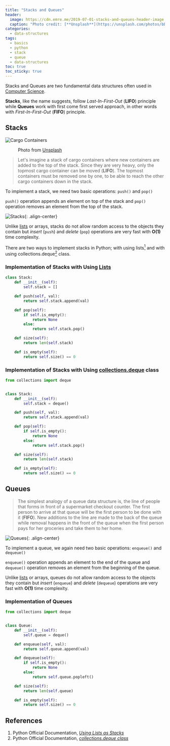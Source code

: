 ```yaml
---
title: "Stacks and Queues"
header:
  image: https://cdn.emre.me/2019-07-01-stacks-and-queues-header-image.jpg
  caption: "Photo credit: [**Unsplash**](https://unsplash.com/photos/bBKVrH0vzB4)"
categories:
  - data-structures
tags:
  - basics
  - python
  - stack
  - queue
  - data-structures
toc: true
toc_sticky: true
---
```


Stacks and Queues are two fundamental data structures often used in [Computer Science](https://emre.me/categories/#computer-science).

**Stacks**, like the name suggests, follow *Last-In-First-Out* (**LIFO**) principle while **Queues** work with first come first served approach, in other words with *First-In-First-Out* (**FIFO**) principle.

## Stacks ##

![Cargo Containers](https://cdn.emre.me/2019-07-01-cargo-containers.jpg)

<figure>
  <figcaption>Photo from <a href="https://unsplash.com/photos/w2pBTamLhhg" target="_blank">Unsplash</a></figcaption>
</figure>

> Let's imagine a stack of cargo containers where new containers are added to the top of the stack. Since they are very heavy, only the topmost cargo container can be moved (**LIFO**). The topmost containers must be removed one by one, to be able to reach the other cargo containers down in the stack.


To implement a stack, we need two basic operations: `push()` and `pop()`

`push()` operation appends an element on top of the stack and `pop()` operation removes an element from the top of the stack.

![Stacks](https://cdn.emre.me/2019-07-01-stack.png){: .align-center}

Unlike [lists](https://emre.me/data-structures/lists/) or arrays, stacks do not allow random access to the objects they contain but *insert* (`push`) and *delete* (`pop`) operations are very fast with **O(1)** time complexity.

There are two ways to implement stacks in Python; with using lists[<sup>1</sup>](#references) and with using collections.deque[<sup>2</sup>](#references) class.

### Implementation of Stacks with Using [Lists](https://docs.python.org/3/tutorial/datastructures.html#using-lists-as-stacks) ###

```python
class Stack:
    def __init__(self):
        self.stack = []

    def push(self, val):
        return self.stack.append(val)

    def pop(self):
        if self.is_empty():
            return None
        else:
            return self.stack.pop()

    def size(self):
        return len(self.stack)

    def is_empty(self):
        return self.size() == 0
```

### Implementation of Stacks with Using [collections.deque](https://docs.python.org/3/library/collections.html#collections.deque) class ###

```python
from collections import deque


class Stack:
    def __init__(self):
        self.stack = deque()

    def push(self, val):
        return self.stack.append(val)

    def pop(self):
        if self.is_empty():
            return None
        else:
            return self.stack.pop()

    def size(self):
        return len(self.stack)

    def is_empty(self):
        return self.size() == 0
```

## Queues ##

> The simplest analogy of a queue data structure is, the line of people that forms in front of a supermarket checkout counter. The first person to arrive at that queue will be the first person to be done with it (**FIFO**). New additions to the line are made to the back of the queue while removal happens in the front of the queue when the first person pays for her groceries and take them to her home.

![Queues](https://cdn.emre.me/2019-07-01-queue.png){: .align-center}

To implement a queue, we again need two basic operations: `enqueue()` and `dequeue()`

`enqueue()` operation appends an element to the end of the queue and `dequeue()` operation removes an element from the beginning of the queue.

Unlike [lists](https://emre.me/data-structures/lists/) or arrays, queues do not allow random access to the objects they contain but *insert* (`enqueue`) and *delete* (`dequeue`) operations are very fast with **O(1)** time complexity.

### Implementation of Queues ###

```python
from collections import deque


class Queue:
    def __init__(self):
        self.queue = deque()

    def enqueue(self, val):
        return self.queue.append(val)

    def dequeue(self):
        if self.is_empty():
            return None
        else:
            return self.queue.popleft()

    def size(self):
        return len(self.queue)

    def is_empty(self):
        return self.size() == 0
```

## References ##

1. Python Official Documentation, *[Using Lists as Stacks](https://docs.python.org/3/tutorial/datastructures.html#using-lists-as-stacks)*
2. Python Official Documentation, *[collections.deque class](https://docs.python.org/3/library/collections.html#collections.deque)*